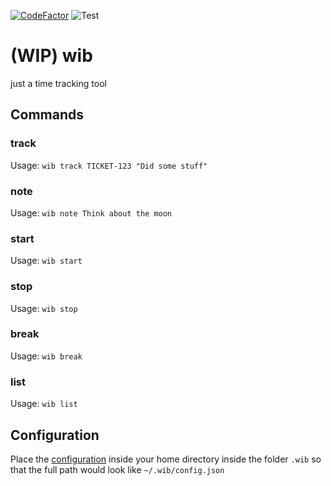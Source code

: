 [![CodeFactor](https://www.codefactor.io/repository/github/jinnoflife/wib/badge)](https://www.codefactor.io/repository/github/jinnoflife/wib)
![Test](https://github.com/jinnoflife/wib/workflows/Test/badge.svg)
# (WIP) wib
just a time tracking tool


## Commands
### track
Usage: `wib track TICKET-123 "Did some stuff"`
### note
Usage: `wib note Think about the moon`
### start
Usage: `wib start`
### stop
Usage: `wib stop`
### break
Usage: `wib break`
### list 
Usage: `wib list`

## Configuration
Place the [configuration](./.data/config.json.dist) inside your home directory inside the folder `.wib` so that the full path would look like `~/.wib/config.json`
